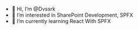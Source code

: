 - 👋 Hi, I’m @Dvssrk
- 👀 I’m interested in SharePoint Development, SPFX
- 🌱 I’m currently learning React With SPFX

<!---
Dvssrk/Dvssrk is a ✨ special ✨ repository because its `README.md` (this file) appears on your GitHub profile.
You can click the Preview link to take a look at your changes.
--->
